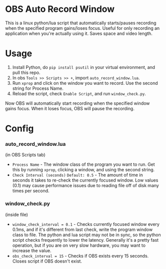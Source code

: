 # OBS Auto Record Window

This is a linux python/lua script that automatically starts/pauses recording when the specified program gains/loses focus. Useful for only recording an application when you're actually using it. Saves space and video length.

# Usage

1. Install Python, do `pip install psutil` in your virtual environment, and pull this repo.
2. In obs `Tools >> Scripts >> +`, import `auto_record_window.lua`.
3. Run `xprop` and click on the window you want to record. Use the second string for Process Name.
4. Reload the script, check `Enable Script`, and run `window_check.py`.

Now OBS will automatically start recording when the specified window gains focus. When it loses focus, OBS will pause the recording.

# Config
### auto_record_window.lua
(in OBS Scripts tab)  
- `Process Name` - The window class of the program you want to run. Get this by running `xprop`, clicking a window, and using the second string.
- `Check Interval (seconds)` `Default: 0.5` - The amount of time in seconds it takes to re-check the currently focused window. Low values (0.1) may cause performance issues due to reading file off of disk many times per second.

### window_check.py
(inside file)  
- `window_check_interval = 0.1` - Checks currently focused window every 0.1ms, and if it's different from last check, write the program window class to file. The python and lua script may not be in sync, so the python script checks frequently to lower the latency. Generally it's a pretty fast operation, but if you are on very slow hardware, you may want to increase the value.
- `obs_check_interval = 15` - Checks if OBS exists every 15 seconds. Closes script if OBS doesn't exist.




